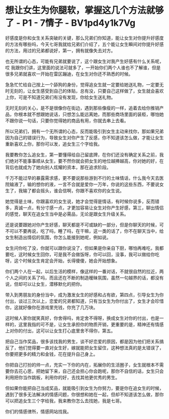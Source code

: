 # 想让女生为你腿软，掌握这几个方法就够了 - P1 - 7情子 - BV1pd4y1k7Vg

好感度是你和女生关系突破的关键，那么兄弟们你知道，能让女生对你提升好感度的方法有哪些吗，今天七哥我就给兄弟们介绍了，五个能让女生瞬间对你提升好感的方法，用过的兄弟都说好，第一，拥有就像失去对方。

也无所谓的心态，可能有兄弟就要说了，这个跟女生对我产生好感有什么关系呢，哎 我跟你们讲，这里面的说法可就多了，一开始你们两个人谁也不了解谁，但是很多兄弟就喜欢一开始在雷区蹦迪，在女生对你还不熟悉的时候。

急急忙忙给自己按上一个舔狗的身份，觉得追女生就一定要给她送礼物，一定要无时无刻的，让女生感受到自己的体贴，总有没，只要自己这样做了，女生就会喜欢上你，可是不知道兄弟们有没有发现，你给女生送礼物。

无时无刻的关心，是不是很像你在街边，遇到那些像瘦的一样，追着去给你推销产品，你根本就不想跟她说话，只想怎么能远离她，而那些商场里面的装柜，哪怕她不跟你说一句话，只要你觉得她的商品有用，你就去串上去看。

所以兄弟们，拥有一个无所谓的心态，反而能吸引到女生主动来找你，那如果兄弟因为自己的错误行为，导致女生对你产生了反感，你不知道该怎么做，才能让女生重新喜欢上你，那你可以发，追女生三个字给我。

我要教你怎么追女生，第一要懂得给自己留底牌，在你们还没有确定关系之前，我们绝对不能事事顺从女生，要不然你就会把女生的地位越捧越高，你对她的好，在背后也就成为了她向别人炫耀的资本，那在追求阶段。

千万不能过早的暴露需求感，更不要说那些游到不行的土味情话，什么我今天去医院输液了，输的想你的液，一言不合就是爱你一万年，你说的这些东西，不要说女生了，我输了都会摇头，谁会信啊，你跟不喜欢你的女生说。

她觉得是土味，你跟喜欢的女生说，她才会觉得是情话，有时候你说多，反而错多，真诚一点，有分寸感一点，才更加容易让女生对你产生好感，第三，聊出情侣的感觉，聊天在追女生当中是必需品，无论是跟女生升级关系。

还是说要跟她对你产生好感，聊天都是不可或缺的一部分，但是你聊天的时候，可不可以不要再说，吃了吗，睡了吗，在干嘛，这一类的话了，你不在聊天当中，给女生制造出情侣的氛围，你怎么能接到她呢，例如说。

女生问你吃了没，你就可以跟你说没了，但如果是你亲自下厨，哪怕再难吃，我都要吃，这时候女生回你，可是我不会做饭呀，你可以回，没事，我可以做给你吃呀，这个时候女生肯定会开始，长得傻傻，她会开始想象。

你们两个人在一起，以后生活的模样，像这样的一番对话，不就很自然的拉近，两个人之间的关系了吗，而且还在不断的制造暧昧氛围，虽然一句越界的话，都没有说，但却可以让女生，潜移默化的把你。

带入到男朋友的身份当中，成为激发女生的好感和占有欲，第四点，引导女生为你付出，谈过三次以上，恋爱的兄弟都知道，只有当女生为你付出了，女生才会珍惜你，这就好像你在游戏里充钱，你充了几万块。

这时候人家你就笑真好，你舍得吗，肯定舍不得呀，换成女生对你的付出，也是一样的，这里我指的可不是，让女生承担你的物质开销，更重要的是，精神还有情感上对你的付出，这可以让女生打心底里舍不得你，第五。

把自己当作奖品，很多该找我的男生，谈不好恋爱的原因，都是因为他们把关系搞反了，他们觉得要一直对女生好，嫁就能把女生留住，这种想法真的是太错误了，你要把更多的精力和金钱，花在提升自己身上。

你把自己打扮的帅一点，充实一下你的内在，拓展你的生活圈子，女生就根本不需要你去花心思，把她留下来，自己还会担心你会跑呢，那你不自信的话，女生只会利用把你当作跳板，利用你的好，去找其他更优秀的男生。

但如果你能把自己当成奖品，就能吸引到女生为你努力，要是你在追女生的时候，遇到了很多无法解决的情感问题，你很想和她在一起，但却不知道该怎么做，那你可以把追女生三个字给我，我来教你怎么去找她，我是七哥。

你们的情感律所，情感网站找我。